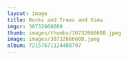 ```yaml
---
layout: image
title: Rocks and Trees and View
imgur: 30732666608
thumb: images/thumbs/30732666608.jpeg
image: images/30732666608.jpeg
album: 72157671124488797
---
```


